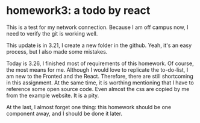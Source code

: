 # homework3: a todo by react

This is a test for my network connection. Because I am off campus now, I need to verify the git is working well.

This update is in 3.21, I create a new folder in the github. Yeah, it's an easy process, but I also made some mistakes.  

Today is 3.26, I finished most of requirements of this homework. Of course, the most means for me. Although I would love to replicate the to-do-list, I am new to the Fronted and the React. Therefore, there are still shortcoming in this assignment. At the same time, it is worthing mentioning that I have to reference some open source code. Even almost the css are copied by me from the example website. It is a pity.  

At the last, I almost forget one thing: this homework should be one component away, and I should be done it later.  